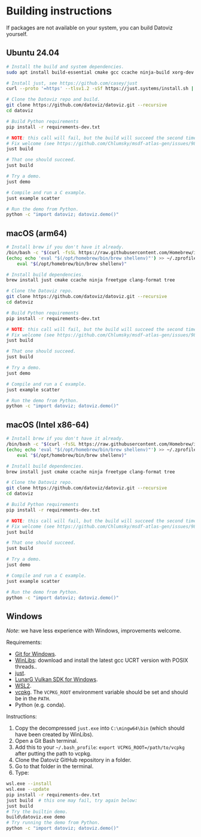 # Building instructions

If packages are not available on your system, you can build Datoviz yourself.

## Ubuntu 24.04

```bash
# Install the build and system dependencies.
sudo apt install build-essential cmake gcc ccache ninja-build xorg-dev clang-format patchelf tree libtinyxml2-dev libfreetype-dev

# Install just, see https://github.com/casey/just
curl --proto '=https' --tlsv1.2 -sSf https://just.systems/install.sh | bash

# Clone the Datoviz repo and build.
git clone https://github.com/datoviz/datoviz.git --recursive
cd datoviz

# Build Python requirements
pip install -r requirements-dev.txt

# NOTE: this call will fail, but the build will succeed the second time.
# Fix welcome (see https://github.com/Chlumsky/msdf-atlas-gen/issues/98)
just build

# That one should succeed.
just build

# Try a demo.
just demo

# Compile and run a C example.
just example scatter

# Run the demo from Python.
python -c "import datoviz; datoviz.demo()"
```


## macOS (arm64)

```bash
# Install brew if you don't have it already.
/bin/bash -c "$(curl -fsSL https://raw.githubusercontent.com/Homebrew/install/HEAD/install.sh)"
(echo; echo 'eval "$(/opt/homebrew/bin/brew shellenv)"') >> ~/.zprofile
    eval "$(/opt/homebrew/bin/brew shellenv)"

# Install build dependencies.
brew install just cmake ccache ninja freetype clang-format tree

# Clone the Datoviz repo.
git clone https://github.com/datoviz/datoviz.git --recursive
cd datoviz

# Build Python requirements
pip install -r requirements-dev.txt

# NOTE: this call will fail, but the build will succeed the second time.
# Fix welcome (see https://github.com/Chlumsky/msdf-atlas-gen/issues/98)
just build

# That one should succeed.
just build

# Try a demo.
just demo

# Compile and run a C example.
just example scatter

# Run the demo from Python.
python -c "import datoviz; datoviz.demo()"
```


## macOS (Intel x86-64)

```bash
# Install brew if you don't have it already.
/bin/bash -c "$(curl -fsSL https://raw.githubusercontent.com/Homebrew/install/HEAD/install.sh)"
(echo; echo 'eval "$(/opt/homebrew/bin/brew shellenv)"') >> ~/.zprofile
    eval "$(/opt/homebrew/bin/brew shellenv)"

# Install build dependencies.
brew install just cmake ccache ninja freetype clang-format tree

# Clone the Datoviz repo.
git clone https://github.com/datoviz/datoviz.git --recursive
cd datoviz

# Build Python requirements
pip install -r requirements-dev.txt

# NOTE: this call will fail, but the build will succeed the second time.
# Fix welcome (see https://github.com/Chlumsky/msdf-atlas-gen/issues/98)
just build

# That one should succeed.
just build

# Try a demo.
just demo

# Compile and run a C example.
just example scatter

# Run the demo from Python.
python -c "import datoviz; datoviz.demo()"
```


## Windows

_Note_: we have less experience with Windows, improvements welcome.

Requirements:

* [Git for Windows](https://git-scm.com/download/win).
* [WinLibs](https://winlibs.com/): download and install the latest gcc UCRT version with POSIX threads..
* [just](https://github.com/casey/just/releases).
* [LunarG Vulkan SDK for Windows](https://vulkan.lunarg.com/sdk/home#windows).
* [WSL2](https://learn.microsoft.com/en-us/windows/wsl/install).
* [vcpkg](https://vcpkg.io/en/). The `VCPKG_ROOT` environment variable should be set and should be in the `PATH`.
* Python (e.g. conda).

Instructions:

1. Copy the decompressed `just.exe` into `C:\mingw64\bin` (which should have been created by WinLibs).
2. Open a Git Bash terminal.
3. Add this to your `~/.bash_profile`: `export VCPKG_ROOT=/path/to/vcpkg` after putting the path to vcpkg.
4. Clone the Datoviz GitHub repository in a folder.
5. Go to that folder in the terminal.
6. Type:

```bash
wsl.exe --install
wsl.exe --update
pip install -r requirements-dev.txt
just build  # this one may fail, try again below:
just build
# Try the builtin demo.
build\datoviz.exe demo
# Try running the demo from Python.
python -c "import datoviz; datoviz.demo()"
```
